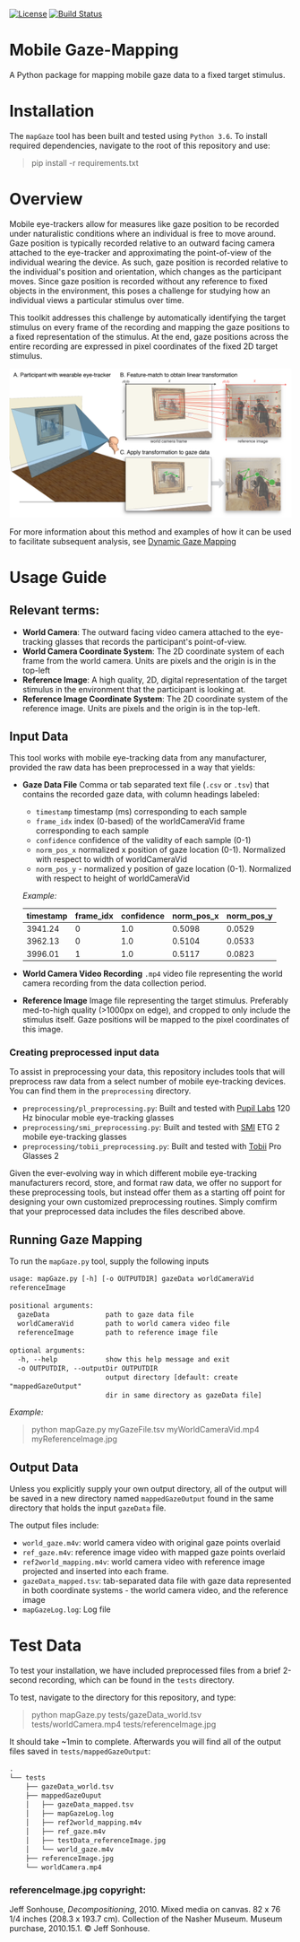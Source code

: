 [![License](https://img.shields.io/badge/License-BSD%203--Clause-blue.svg)](https://opensource.org/licenses/BSD-3-Clause) [![Build Status](https://travis-ci.com/jeffmacinnes/mobileGazeMapping.svg?branch=master)](https://travis-ci.com/jeffmacinnes/mobileGazeMapping)

# Mobile Gaze-Mapping

A Python package for mapping mobile gaze data to a fixed target stimulus.

# Installation
The `mapGaze` tool has been built and tested using `Python 3.6`. To install required dependencies, navigate to the root of this repository and use:

> pip install -r requirements.txt

# Overview

Mobile eye-trackers allow for measures like gaze position to be recorded under naturalistic conditions where an individual is free to move around. Gaze position is typically recorded relative to an outward facing camera attached to the eye-tracker and approximating the point-of-view of the individual wearing the device. As such, gaze position is recorded relative to the individual's position and orientation, which changes as the participant moves. Since gaze position is recorded without any reference to fixed objects in the environment, this poses a challenge for studying how an individual views a particular stimulus over time.

This toolkit addresses this challenge by automatically identifying the target stimulus on every frame of the recording and mapping the gaze positions to a fixed representation of the stimulus. At the end, gaze positions across the entire recording are expressed in pixel coordinates of the fixed 2D target stimulus.

![](docs/figures/overviewFig.png)

For more information about this method and examples of how it can be used to facilitate subsequent analysis, see [Dynamic Gaze Mapping](https://jeffmacinnes.com/research/gazeMapping/gazeMapping.php)

# Usage Guide

## Relevant terms:
* **World Camera**: The outward facing video camera attached to the eye-tracking glasses that records the participant's point-of-view.
* **World Camera Coordinate System**: The 2D coordinate system of each frame from the world camera. Units are pixels and the origin is in the top-left
* **Reference Image**: A high quality, 2D, digital representation of the target stimulus in the environment that the participant is looking at.
* **Reference Image Coordinate System**: The 2D coordinate system of the reference image. Units are pixels and the origin is in the top-left.

## Input Data

This tool works with mobile eye-tracking data from any manufacturer, provided the raw data has been preprocessed in a way that yields:

* **Gaze Data File**
Comma or tab separated text file (`.csv` or `.tsv`) that contains the recorded gaze data, with column headings labeled:

	* `timestamp` timestamp (ms) corresponding to each sample
	* `frame_idx` index (0-based) of the worldCameraVid frame corresponding to each sample
	* `confidence` confidence of the validity of each sample (0-1)
	* `norm_pos_x` normalized x position of gaze location (0-1). Normalized with respect to width of worldCameraVid
	* `norm_pos_y` - normalized y position of gaze location (0-1). Normalized with respect to height of worldCameraVid

	*Example:*

	| timestamp | frame_idx | confidence | norm\_pos\_x | norm\_pos\_y |
	|-----------|-----------|------------|------------|------------|
	| 3941.24   | 0         | 1.0        | 0.5098     | 0.0529     |
	| 3962.13   | 0         | 1.0        | 0.5104     | 0.0533     |
	| 3996.01   | 1         | 1.0        | 0.5117     | 0.0823     |

* **World Camera Video Recording**
 `.mp4` video file representing the world camera recording from the data collection period.

* **Reference Image**
Image file representing the target stimulus. Preferably med-to-high quality (>1000px on edge), and cropped to only include the stimulus itself. Gaze positions will be mapped to the pixel coordinates of this image.

### Creating preprocessed input data

To assist in preprocessing your data, this repository includes tools that will preprocess raw data from a select number of mobile eye-tracking devices. You can find them in the `preprocessing` directory.

* `preprocessing/pl_preprocessing.py`: Built and tested with [Pupil Labs](https://pupil-labs.com/) 120 Hz binocular moble eye-tracking glasses
* `preprocessing/smi_preprocessing.py`: Built and tested with [SMI](https://www.smivision.com/) ETG 2 mobile eye-tracking glasses
* `preprocessing/tobii_preprocessing.py`: Built and tested with [Tobii](https://www.tobii.com/) Pro Glasses 2

Given the ever-evolving way in which different mobile eye-tracking manufacturers record, store, and format raw data, we offer no support for these preprocessing tools, but instead offer them as a starting off point for designing your own customized preprocessing routines. Simply comfirm that your preprocessed data includes the files described above.

## Running Gaze Mapping

To run the `mapGaze.py` tool, supply the following inputs

```
usage: mapGaze.py [-h] [-o OUTPUTDIR] gazeData worldCameraVid referenceImage

positional arguments:
  gazeData              path to gaze data file
  worldCameraVid        path to world camera video file
  referenceImage        path to reference image file

optional arguments:
  -h, --help            show this help message and exit
  -o OUTPUTDIR, --outputDir OUTPUTDIR
                        output directory [default: create "mappedGazeOutput"
                        dir in same directory as gazeData file]

```

*Example:*
> python mapGaze.py myGazeFile.tsv myWorldCameraVid.mp4 myReferenceImage.jpg

## Output Data
Unless you explicitly supply your own output directory, all of the output will be saved in a new directory named `mappedGazeOutput` found in the same directory that holds the input `gazeData` file.

The output files include:    

* `world_gaze.m4v`: world camera video with original gaze points overlaid  
* `ref_gaze.m4v`: reference image video with mapped gaze points overlaid
* `ref2world_mapping.m4v`: world camera video with reference image projected and inserted into each frame.
* `gazeData_mapped.tsv`: tab-separated data file with gaze data represented in both coordinate systems - the world camera video, and the reference image
* `mapGazeLog.log`: Log file


# Test Data
To test your installation, we have included preprocessed files from a brief 2-second recording, which can be found in the `tests` directory.

To test, navigate to the directory for this repository, and type:

> python mapGaze.py tests/gazeData_world.tsv tests/worldCamera.mp4 tests/referenceImage.jpg

It should take ~1min to complete. Afterwards you will find all of the output files saved in `tests/mappedGazeOutput`:

```
.
└── tests
    ├── gazeData_world.tsv
    ├── mappedGazeOuput
    │   ├── gazeData_mapped.tsv
    │   ├── mapGazeLog.log
    │   ├── ref2world_mapping.m4v
    │   ├── ref_gaze.m4v
    │   ├── testData_referenceImage.jpg
    │   └── world_gaze.m4v
    ├── referenceImage.jpg
    └── worldCamera.mp4
```

### referenceImage.jpg copyright:
Jeff Sonhouse, *Decompositioning*, 2010. Mixed media on canvas. 82 x 76 1/4 inches (208.3 x 193.7 cm). Collection of the Nasher Museum. Museum purchase, 2010.15.1. © Jeff Sonhouse.
